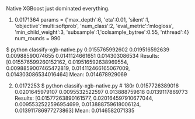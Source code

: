 Native XGBoost just dominated everything.

1) 0.0171364
params = {'max_depth':6, 'eta':0.01, 'silent':1,
          'objective':'multi:softprob', 'num_class':2, 'eval_metric':'mlogloss',
          'min_child_weight':3, 'subsample':1,'colsample_bytree':0.55, 'nthread':4}
num_rounds = 990

$ python classify-xgb-native.py
0.0155765992602
0.019516592639
0.00988590074655
0.0141124661651
0.014303086534
Results: [0.015576599260152162, 0.019516592638969554, 0.0098859007465472819, 0.014112466165067009, 0.014303086534016464]
Mean: 0.014678929069

2) 0.0172253
$ python classify-xgb-native.py # 180r
0.0157726389016
0.0201645979107
0.0095532522597
0.013888759618
0.0139117869773
Results: [0.01577263890161577, 0.020164597910677044, 0.0095532522596954699, 0.013888759618006124, 0.013911786977273863]
Mean: 0.0146582071335
